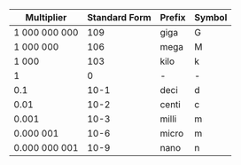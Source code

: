 
| Multiplier      	| Standard Form 	| Prefix  	| Symbol 	|
|-----------------	|---------------	|---------	|--------	|
| 1 000 000 000   	|   109         	|   giga  	|   G    	|
|   1 000 000     	|   106         	|   mega  	|   M    	|
|   1 000         	|   103         	|   kilo  	|   k    	|
|   1             	|   0           	|   -     	|   -    	|
|   0.1           	|   10-1        	|   deci  	|   d    	|
|   0.01          	|   10-2        	|   centi 	|   c    	|
|   0.001         	|   10-3        	|   milli 	|   m    	|
|   0.000 001     	|   10-6        	|   micro 	|   m    	|
|   0.000 000 001 	|   10-9        	|   nano  	|   n    	|

